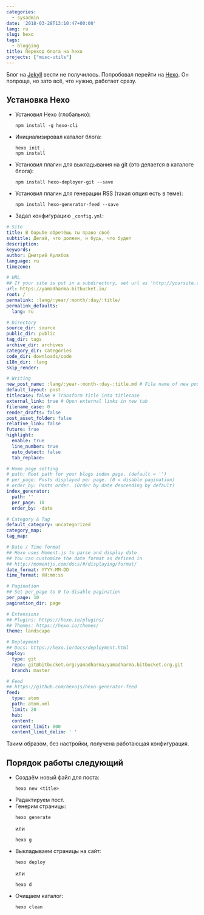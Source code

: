 ```yaml
---
categories:
  - sysadmin
date: '2018-03-28T13:10:47+00:00'
lang: ru
slug: hexo
tags:
  - blogging
title: Переход блога на hexo
projects: ["misc-utils"]
---
```



Блог на [Jekyll](https://jekyllrb.com/) вести не получилось. Попробовал перейти на [Hexo](https://hexo.io). Он
попроще, но зато всё, что нужно, работает сразу.

<!--more-->

## Установка Hexo ##

* Установил Hexo (глобально):
  ```
  npm install -g hexo-cli
  ```

* Инициализировал каталог блога:
  ```
  hexo init .
  npm install
  ```

* Установил плагин для выкладывания на git (это делается в каталоге блога):
  ```
  npm install hexo-deployer-git --save
  ```

* Установил плагин для генерации RSS (такая опция есть в теме):
  ```
  npm install hexo-generator-feed --save
  ```

* Задал конфигурацию `_config.yml`:

```yaml
# Site
title: В борьбе обретёшь ты право своё
subtitle: Делай, что должен, и будь, что будет
description:
keywords:
author: Дмитрий Кулябов
language: ru
timezone:

# URL
## If your site is put in a subdirectory, set url as 'http://yoursite.com/child' and root as '/child/'
url: https://yamadharma.bitbucket.io/
root: /
permalink: :lang/:year/:month/:day/:title/
permalink_defaults:
  lang: ru

# Directory
source_dir: source
public_dir: public
tag_dir: tags
archive_dir: archives
category_dir: categories
code_dir: downloads/code
i18n_dir: :lang
skip_render:

# Writing
new_post_name: :lang/:year-:month-:day-:title.md # File name of new posts
default_layout: post
titlecase: false # Transform title into titlecase
external_link: true # Open external links in new tab
filename_case: 0
render_drafts: false
post_asset_folder: false
relative_link: false
future: true
highlight:
  enable: true
  line_number: true
  auto_detect: false
  tab_replace:

# Home page setting
# path: Root path for your blogs index page. (default = '')
# per_page: Posts displayed per page. (0 = disable pagination)
# order_by: Posts order. (Order by date descending by default)
index_generator:
  path: ''
  per_page: 10
  order_by: -date

# Category & Tag
default_category: uncategorized
category_map:
tag_map:

# Date / Time format
## Hexo uses Moment.js to parse and display date
## You can customize the date format as defined in
## http://momentjs.com/docs/#/displaying/format/
date_format: YYYY-MM-DD
time_format: HH:mm:ss

# Pagination
## Set per_page to 0 to disable pagination
per_page: 10
pagination_dir: page

# Extensions
## Plugins: https://hexo.io/plugins/
## Themes: https://hexo.io/themes/
theme: landscape

# Deployment
## Docs: https://hexo.io/docs/deployment.html
deploy:
  type: git
  repo: git@bitbucket.org:yamadharma/yamadharma.bitbucket.org.git
  branch: master

# Feed
## https://github.com/hexojs/hexo-generator-feed
feed:
  type: atom
  path: atom.xml
  limit: 20
  hub:
  content:
  content_limit: 600
  content_limit_delim: ' '
```

Таким образом, без настройки, получена работающая конфигурация.

## Порядок работы следующий ##

* Создаём новый файл для поста:
  ```
  hexo new <title>
  ```
* Радактируем пост.
* Генерим страницы:
  ```
  hexo generate
  ```
  или
  ```
  hexo g
  ```
* Выкладываем страницы на сайт:
  ```
  hexo deploy
  ```
  или
  ```
  hexo d
  ```
* Очищаем каталог:
  ```
  hexo clean
  ```

